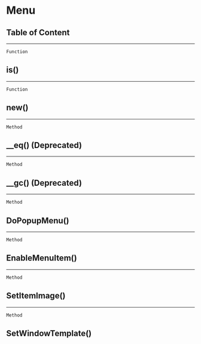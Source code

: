 Menu
====

Table of Content
---------------- 

<!-- toc -->

------------------------------------------------------------------------

`Function`

is()
----

------------------------------------------------------------------------

`Function`

new()
-----

------------------------------------------------------------------------

`Method`

\_\_eq() (Deprecated)
---------------------

------------------------------------------------------------------------

`Method`

\_\_gc() (Deprecated)
---------------------

------------------------------------------------------------------------

`Method`

DoPopupMenu()
-------------

------------------------------------------------------------------------

`Method`

EnableMenuItem()
----------------

------------------------------------------------------------------------

`Method`

SetItemImage()
--------------

------------------------------------------------------------------------

`Method`

SetWindowTemplate()
-------------------
